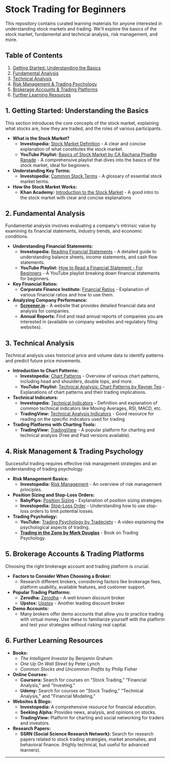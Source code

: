 # Stock Trading for Beginners

This repository contains curated learning materials for anyone interested in understanding stock markets and trading.  We'll explore the basics of the stock market, fundamental and technical analysis, risk management, and more.

## Table of Contents

1.  [Getting Started: Understanding the Basics](#getting-started-understanding-the-basics)
2.  [Fundamental Analysis](#fundamental-analysis)
3.  [Technical Analysis](#technical-analysis)
4.  [Risk Management & Trading Psychology](#risk-management--trading-psychology)
5.  [Brokerage Accounts & Trading Platforms](#brokerage-accounts--trading-platforms)
6.  [Further Learning Resources](#further-learning-resources)

## 1. Getting Started: Understanding the Basics

This section introduces the core concepts of the stock market, explaining what stocks are, how they are traded, and the roles of various participants.

*   **What is the Stock Market?**
    *   **Investopedia:** <a href="https://www.openai.com" target="_blank">Stock Market Definition</a> - A clear and concise explanation of what constitutes the stock market.
    *   **YouTube Playlist:** [Basics of Stock Market by CA Rachana Phadke Ranade](https://www.youtube.com/playlist?list=PLfG32tG_09vj-xP0w_R_dJ-bV-wU1R17o) - A comprehensive playlist that dives into the basics of the stock market, ideal for beginners.
*   **Understanding Key Terms:**
    *   **Investopedia:** [Common Stock Terms](https://www.investopedia.com/financial-term-dictionary-4769738) - A glossary of essential stock market terms.
*   **How the Stock Market Works:**
    *   **Khan Academy:** [Introduction to the Stock Market](https://www.khanacademy.org/economics-finance-domain/core-finance/stock-and-bonds/stock-market/v/introduction-to-the-stock-market) - A good intro to the stock market with clear and concise explanations

## 2. Fundamental Analysis

Fundamental analysis involves evaluating a company's intrinsic value by examining its financial statements, industry trends, and economic conditions.

*   **Understanding Financial Statements:**
    *   **Investopedia:** [Reading Financial Statements](https://www.investopedia.com/university/financial-statement-analysis/) - A detailed guide to understanding balance sheets, income statements, and cash flow statements.
    *   **YouTube Playlist:** [How to Read a Financial Statement - For Beginners](https://www.youtube.com/playlist?list=PLzQYKiTzN4S-N1_lA38G4o_t1J55Cq5Bq) - A YouTube playlist breaking down financial statements for beginners.
*   **Key Financial Ratios:**
    *   **Corporate Finance Institute:** [Financial Ratios](https://corporatefinanceinstitute.com/resources/knowledge/finance/financial-ratios/) - Explanation of various financial ratios and how to use them.
*   **Analyzing Company Performance:**
    *   **[Screener.in](https://www.screener.in/)** - A website that provides detailed financial data and analysis for companies.
    *   **Annual Reports:** Find and read annual reports of companies you are interested in (available on company websites and regulatory filing websites).

## 3. Technical Analysis

Technical analysis uses historical price and volume data to identify patterns and predict future price movements.

*   **Introduction to Chart Patterns:**
    *   **Investopedia:** [Chart Patterns](https://www.investopedia.com/trading/chart-patterns/) - Overview of various chart patterns, including head and shoulders, double tops, and more.
    *   **YouTube Playlist:** [Technical Analysis: Chart Patterns by Rayner Teo](https://www.youtube.com/playlist?list=PLV73QeS8E4s7bXg96G9gQyT4e5r9Wq59l) - Explanations of chart patterns and their trading implications.
*   **Technical Indicators:**
    *   **Investopedia:** [Technical Indicators](https://www.investopedia.com/terms/t/technicalindicator.asp) - Definition and explanation of common technical indicators like Moving Averages, RSI, MACD, etc.
    *   **TradingView:** [Technical Analysis Indicators](https://www.tradingview.com/support/solutions/43000501807-technical-analysis-indicators/) - Good resource for reading on the specific indicators used for trading
*   **Trading Platforms with Charting Tools:**
    *   **TradingView:** [TradingView](https://www.tradingview.com/) -  A popular platform for charting and technical analysis (Free and Paid versions available).

## 4. Risk Management & Trading Psychology

Successful trading requires effective risk management strategies and an understanding of trading psychology.

*   **Risk Management Basics:**
    *   **Investopedia:** [Risk Management](https://www.investopedia.com/terms/r/riskmanagement.asp) - An overview of risk management principles.
*   **Position Sizing and Stop-Loss Orders:**
    *   **BabyPips:** [Position Sizing](https://www.babypips.com/learn/forex/position-sizing) - Explanation of position sizing strategies.
    *   **Investopedia:** [Stop-Loss Order](https://www.investopedia.com/terms/s/stop-lossorder.asp) - Understanding how to use stop-loss orders to limit potential losses.
*   **Trading Psychology:**
    *   **YouTube:** [Trading Psychology by Tradeciety](https://www.youtube.com/watch?v=MhVwYv28QZE) - A video explaining the psychological aspects of trading.
    *   **[Trading in the Zone by Mark Douglas](https://www.amazon.com/Trading-Zone-Confidence-Discipline-Attitude/dp/0735201447)** - Book on Trading Psychology.

## 5. Brokerage Accounts & Trading Platforms

Choosing the right brokerage account and trading platform is crucial.

*   **Factors to Consider When Choosing a Broker:**
    *   Research different brokers, considering factors like brokerage fees, platform usability, available features, and customer support.
*   **Popular Trading Platforms:**
    *   **Zerodha:** [Zerodha](https://zerodha.com/) -  A well known discount broker
    *   **Upstox:** [Upstox](https://upstox.com/) -  Another leading discount broker
*   **Demo Accounts:**
    *   Many brokers offer demo accounts that allow you to practice trading with virtual money.  Use these to familiarize yourself with the platform and test your strategies without risking real capital.

## 6. Further Learning Resources

*   **Books:**
    *   *The Intelligent Investor* by Benjamin Graham
    *   *One Up On Wall Street* by Peter Lynch
    *   *Common Stocks and Uncommon Profits* by Philip Fisher
*   **Online Courses:**
    *   **Coursera:** Search for courses on "Stock Trading," "Financial Analysis," and "Investing."
    *   **Udemy:** Search for courses on "Stock Trading," "Technical Analysis," and "Financial Modeling."
*   **Websites & Blogs:**
    *   **Investopedia:** A comprehensive resource for financial education.
    *   **Seeking Alpha:** Provides news, analysis, and opinions on stocks.
    *   **TradingView:** Platform for charting and social networking for traders and investors.
*   **Research Papers:**
    *   **SSRN (Social Science Research Network):** Search for research papers related to stock trading strategies, market anomalies, and behavioral finance. (Highly technical, but useful for advanced learners).

---
